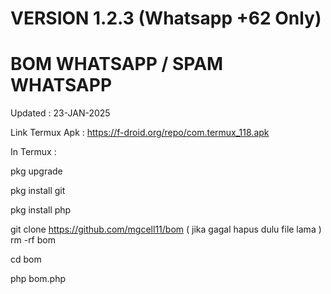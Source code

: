 # VERSION 1.2.3 (Whatsapp +62 Only)
# BOM WHATSAPP / SPAM WHATSAPP

Updated : 23-JAN-2025 

Link Termux Apk : https://f-droid.org/repo/com.termux_118.apk

In Termux :

pkg upgrade

pkg install git

pkg install php

git clone https://github.com/mgcell11/bom  ( jika gagal hapus dulu file lama )   rm -rf bom

cd bom

php bom.php


